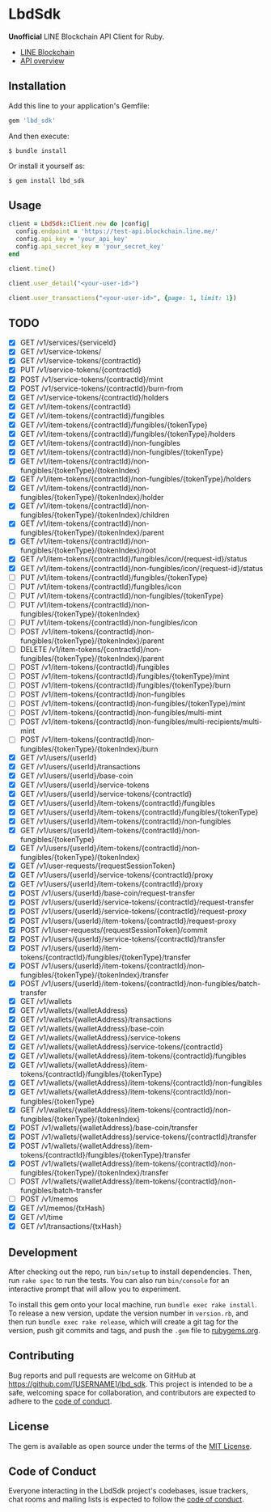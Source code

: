 # LbdSdk

**Unofficial** LINE Blockchain API Client for Ruby.

- [LINE Blockchain](https://docs-blockchain.line.biz/overview/)
- [API overview](https://docs-blockchain.line.biz/api-guide/API-Reference)

## Installation

Add this line to your application's Gemfile:

```ruby
gem 'lbd_sdk'
```

And then execute:

    $ bundle install

Or install it yourself as:

    $ gem install lbd_sdk

## Usage

```ruby
client = LbdSdk::Client.new do |config|
  config.endpoint = 'https://test-api.blockchain.line.me/'
  config.api_key = 'your_api_key'
  config.api_secret_key = 'your_secret_key'
end

client.time()

client.user_detail("<your-user-id>")

client.user_transactions("<your-user-id>", {page: 1, limit: 1})
```

## TODO

- [x] GET /v1/services/{serviceId}
- [x] GET /v1/service-tokens/
- [x] GET /v1/service-tokens/{contractId}
- [x] PUT /v1/service-tokens/{contractId}
- [x] POST /v1/service-tokens/{contractId}/mint
- [x] POST /v1/service-tokens/{contractId}/burn-from
- [x] GET /v1/service-tokens/{contractId}/holders
- [x] GET /v1/item-tokens/{contractId}
- [x] GET /v1/item-tokens/{contractId}/fungibles
- [x] GET /v1/item-tokens/{contractId}/fungibles/{tokenType}
- [x] GET /v1/item-tokens/{contractId}/fungibles/{tokenType}/holders
- [x] GET /v1/item-tokens/{contractId}/non-fungibles
- [x] GET /v1/item-tokens/{contractId}/non-fungibles/{tokenType}
- [x] GET /v1/item-tokens/{contractId}/non-fungibles/{tokenType}/{tokenIndex}
- [x] GET /v1/item-tokens/{contractId}/non-fungibles/{tokenType}/holders
- [x] GET /v1/item-tokens/{contractId}/non-fungibles/{tokenType}/{tokenIndex}/holder
- [x] GET /v1/item-tokens/{contractId}/non-fungibles/{tokenType}/{tokenIndex}/children
- [x] GET /v1/item-tokens/{contractId}/non-fungibles/{tokenType}/{tokenIndex}/parent
- [x] GET /v1/item-tokens/{contractId}/non-fungibles/{tokenType}/{tokenIndex}/root
- [x] GET /v1/item-tokens/{contractId}/fungibles/icon/{request-id}/status
- [x] GET /v1/item-tokens/{contractId}/non-fungibles/icon/{request-id}/status
- [ ] PUT /v1/item-tokens/{contractId}/fungibles/{tokenType}
- [ ] PUT /v1/item-tokens/{contractId}/fungibles/icon
- [ ] PUT /v1/item-tokens/{contractId}/non-fungibles/{tokenType}
- [ ] PUT /v1/item-tokens/{contractId}/non-fungibles/{tokenType}/{tokenIndex}
- [ ] PUT /v1/item-tokens/{contractId}/non-fungibles/icon
- [ ] POST /v1/item-tokens/{contractId}/non-fungibles/{tokenType}/{tokenIndex}/parent
- [ ] DELETE /v1/item-tokens/{contractId}/non-fungibles/{tokenType}/{tokenIndex}/parent
- [ ] POST /v1/item-tokens/{contractId}/fungibles
- [ ] POST /v1/item-tokens/{contractId}/fungibles/{tokenType}/mint
- [ ] POST /v1/item-tokens/{contractId}/fungibles/{tokenType}/burn
- [ ] POST /v1/item-tokens/{contractId}/non-fungibles
- [ ] POST /v1/item-tokens/{contractId}/non-fungibles/{tokenType}/mint
- [ ] POST /v1/item-tokens/{contractId}/non-fungibles/multi-mint
- [ ] POST /v1/item-tokens/{contractId}/non-fungibles/multi-recipients/multi-mint
- [ ] POST /v1/item-tokens/{contractId}/non-fungibles/{tokenType}/{tokenIndex}/burn
- [x] GET /v1/users/{userId}
- [x] GET /v1/users/{userId}/transactions
- [x] GET /v1/users/{userId}/base-coin
- [x] GET /v1/users/{userId}/service-tokens
- [x] GET /v1/users/{userId}/service-tokens/{contractId}
- [x] GET /v1/users/{userId}/item-tokens/{contractId}/fungibles
- [x] GET /v1/users/{userId}/item-tokens/{contractId}/fungibles/{tokenType}
- [x] GET /v1/users/{userId}/item-tokens/{contractId}/non-fungibles
- [x] GET /v1/users/{userId}/item-tokens/{contractId}/non-fungibles/{tokenType}
- [x] GET /v1/users/{userId}/item-tokens/{contractId}/non-fungibles/{tokenType}/{tokenIndex}
- [x] GET /v1/user-requests/{requestSessionToken}
- [x] GET /v1/users/{userId}/service-tokens/{contractId}/proxy
- [x] GET /v1/users/{userId}/item-tokens/{contractId}/proxy
- [x] POST /v1/users/{userId}/base-coin/request-transfer
- [x] POST /v1/users/{userId}/service-tokens/{contractId}/request-transfer
- [x] POST /v1/users/{userId}/service-tokens/{contractId}/request-proxy
- [x] POST /v1/users/{userId}/item-tokens/{contractId}/request-proxy
- [x] POST /v1/user-requests/{requestSessionToken}/commit
- [x] POST /v1/users/{userId}/service-tokens/{contractId}/transfer
- [x] POST /v1/users/{userId}/item-tokens/{contractId}/fungibles/{tokenType}/transfer
- [x] POST /v1/users/{userId}/item-tokens/{contractId}/non-fungibles/{tokenType}/{tokenIndex}/transfer
- [x] POST /v1/users/{userId}/item-tokens/{contractId}/non-fungibles/batch-transfer
- [x] GET /v1/wallets
- [x] GET /v1/wallets/{walletAddress}
- [x] GET /v1/wallets/{walletAddress}/transactions
- [x] GET /v1/wallets/{walletAddress}/base-coin
- [x] GET /v1/wallets/{walletAddress}/service-tokens
- [x] GET /v1/wallets/{walletAddress}/service-tokens/{contractId}
- [x] GET /v1/wallets/{walletAddress}/item-tokens/{contractId}/fungibles
- [x] GET /v1/wallets/{walletAddress}/item-tokens/{contractId}/fungibles/{tokenType}
- [x] GET /v1/wallets/{walletAddress}/item-tokens/{contractId}/non-fungibles
- [x] GET /v1/wallets/{walletAddress}/item-tokens/{contractId}/non-fungibles/{tokenType}
- [x] GET /v1/wallets/{walletAddress}/item-tokens/{contractId}/non-fungibles/{tokenType}/{tokenIndex}
- [x] POST /v1/wallets/{walletAddress}/base-coin/transfer
- [x] POST /v1/wallets/{walletAddress}/service-tokens/{contractId}/transfer
- [x] POST /v1/wallets/{walletAddress}/item-tokens/{contractId}/fungibles/{tokenType}/transfer
- [x] POST /v1/wallets/{walletAddress}/item-tokens/{contractId}/non-fungibles/{tokenType}/{tokenIndex}/transfer
- [ ] POST /v1/wallets/{walletAddress}/item-tokens/{contractId}/non-fungibles/batch-transfer
- [ ] POST /v1/memos
- [x] GET /v1/memos/{txHash}
- [x] GET /v1/time
- [x] GET /v1/transactions/{txHash}

## Development

After checking out the repo, run `bin/setup` to install dependencies. Then, run `rake spec` to run the tests. You can also run `bin/console` for an interactive prompt that will allow you to experiment.

To install this gem onto your local machine, run `bundle exec rake install`. To release a new version, update the version number in `version.rb`, and then run `bundle exec rake release`, which will create a git tag for the version, push git commits and tags, and push the `.gem` file to [rubygems.org](https://rubygems.org).

## Contributing

Bug reports and pull requests are welcome on GitHub at https://github.com/[USERNAME]/lbd_sdk. This project is intended to be a safe, welcoming space for collaboration, and contributors are expected to adhere to the [code of conduct](https://github.com/YuheiNakasaka/lbd_sdk_rb/blob/main/CODE_OF_CONDUCT.md).

## License

The gem is available as open source under the terms of the [MIT License](https://opensource.org/licenses/MIT).

## Code of Conduct

Everyone interacting in the LbdSdk project's codebases, issue trackers, chat rooms and mailing lists is expected to follow the [code of conduct](https://github.com/YuheiNakasaka/lbd_sdk_rb/blob/main/CODE_OF_CONDUCT.md).
